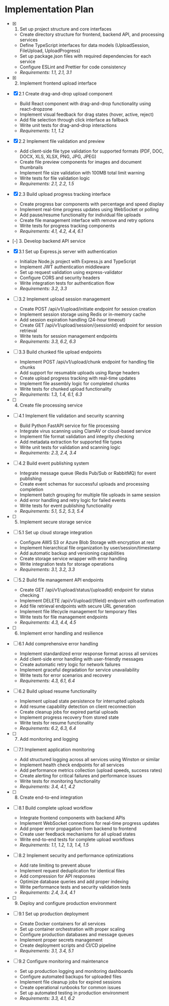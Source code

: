 # Implementation Plan

- [x] 1. Set up project structure and core interfaces
  - Create directory structure for frontend, backend API, and processing services
  - Define TypeScript interfaces for data models (UploadSession, FileUpload, UploadProgress)
  - Set up package.json files with required dependencies for each service
  - Configure ESLint and Prettier for code consistency
  - _Requirements: 1.1, 2.1, 3.1_

- [x] 2. Implement frontend upload interface
- [x] 2.1 Create drag-and-drop upload component
  - Build React component with drag-and-drop functionality using react-dropzone
  - Implement visual feedback for drag states (hover, active, reject)
  - Add file selection through click interface as fallback
  - Write unit tests for drag-and-drop interactions
  - _Requirements: 1.1, 1.2_

- [x] 2.2 Implement file validation and preview
  - Add client-side file type validation for supported formats (PDF, DOC, DOCX, XLS, XLSX, PNG, JPG, JPEG)
  - Create file preview components for images and document thumbnails
  - Implement file size validation with 100MB total limit warning
  - Write tests for file validation logic
  - _Requirements: 2.1, 2.2, 1.5_

- [x] 2.3 Build upload progress tracking interface
  - Create progress bar components with percentage and speed display
  - Implement real-time progress updates using WebSocket or polling
  - Add pause/resume functionality for individual file uploads
  - Create file management interface with remove and retry options
  - Write tests for progress tracking components
  - _Requirements: 4.1, 4.2, 4.4, 6.1_

- [-] 3. Develop backend API service
- [x] 3.1 Set up Express.js server with authentication
  - Initialize Node.js project with Express.js and TypeScript
  - Implement JWT authentication middleware
  - Set up request validation using express-validator
  - Configure CORS and security headers
  - Write integration tests for authentication flow
  - _Requirements: 3.2, 3.3_

- [ ] 3.2 Implement upload session management
  - Create POST /api/v1/upload/initiate endpoint for session creation
  - Implement session storage using Redis or in-memory cache
  - Add session expiration handling (24-hour timeout)
  - Create GET /api/v1/upload/session/{sessionId} endpoint for session retrieval
  - Write tests for session management endpoints
  - _Requirements: 3.3, 6.2, 6.3_

- [ ] 3.3 Build chunked file upload endpoints
  - Implement POST /api/v1/upload/chunk endpoint for handling file chunks
  - Add support for resumable uploads using Range headers
  - Create upload progress tracking with real-time updates
  - Implement file assembly logic for completed chunks
  - Write tests for chunked upload functionality
  - _Requirements: 1.3, 1.4, 6.1, 6.3_

- [ ] 4. Create file processing service
- [ ] 4.1 Implement file validation and security scanning
  - Build Python FastAPI service for file processing
  - Integrate virus scanning using ClamAV or cloud-based service
  - Implement file format validation and integrity checking
  - Add metadata extraction for supported file types
  - Write unit tests for validation and scanning logic
  - _Requirements: 2.3, 2.4, 3.4_

- [ ] 4.2 Build event publishing system
  - Integrate message queue (Redis Pub/Sub or RabbitMQ) for event publishing
  - Create event schemas for successful uploads and processing completion
  - Implement batch grouping for multiple file uploads in same session
  - Add error handling and retry logic for failed events
  - Write tests for event publishing functionality
  - _Requirements: 5.1, 5.2, 5.3, 5.4_

- [ ] 5. Implement secure storage service
- [ ] 5.1 Set up cloud storage integration
  - Configure AWS S3 or Azure Blob Storage with encryption at rest
  - Implement hierarchical file organization by user/session/timestamp
  - Add automatic backup and versioning capabilities
  - Create storage service wrapper with error handling
  - Write integration tests for storage operations
  - _Requirements: 3.1, 3.2, 3.3_

- [ ] 5.2 Build file management API endpoints
  - Create GET /api/v1/upload/status/{uploadId} endpoint for status checking
  - Implement DELETE /api/v1/upload/{fileId} endpoint with confirmation
  - Add file retrieval endpoints with secure URL generation
  - Implement file lifecycle management for temporary files
  - Write tests for file management endpoints
  - _Requirements: 4.3, 4.4, 4.5_

- [ ] 6. Implement error handling and resilience
- [ ] 6.1 Add comprehensive error handling
  - Implement standardized error response format across all services
  - Add client-side error handling with user-friendly messages
  - Create automatic retry logic for network failures
  - Implement graceful degradation for service unavailability
  - Write tests for error scenarios and recovery
  - _Requirements: 4.3, 6.1, 6.4_

- [ ] 6.2 Build upload resume functionality
  - Implement upload state persistence for interrupted uploads
  - Add resume capability detection on client reconnection
  - Create cleanup jobs for expired partial uploads
  - Implement progress recovery from stored state
  - Write tests for resume functionality
  - _Requirements: 6.2, 6.3, 6.4_

- [ ] 7. Add monitoring and logging
- [ ] 7.1 Implement application monitoring
  - Add structured logging across all services using Winston or similar
  - Implement health check endpoints for all services
  - Add performance metrics collection (upload speeds, success rates)
  - Create alerting for critical failures and performance issues
  - Write tests for monitoring functionality
  - _Requirements: 3.4, 4.1, 4.2_

- [ ] 8. Create end-to-end integration
- [ ] 8.1 Build complete upload workflow
  - Integrate frontend components with backend APIs
  - Implement WebSocket connections for real-time progress updates
  - Add proper error propagation from backend to frontend
  - Create user feedback mechanisms for all upload states
  - Write end-to-end tests for complete upload workflows
  - _Requirements: 1.1, 1.2, 1.3, 1.4, 1.5_

- [ ] 8.2 Implement security and performance optimizations
  - Add rate limiting to prevent abuse
  - Implement request deduplication for identical files
  - Add compression for API responses
  - Optimize database queries and add proper indexing
  - Write performance tests and security validation tests
  - _Requirements: 2.4, 3.4, 4.1_

- [ ] 9. Deploy and configure production environment
- [ ] 9.1 Set up production deployment
  - Create Docker containers for all services
  - Set up container orchestration with proper scaling
  - Configure production databases and message queues
  - Implement proper secrets management
  - Create deployment scripts and CI/CD pipeline
  - _Requirements: 3.1, 3.4, 5.1_

- [ ] 9.2 Configure monitoring and maintenance
  - Set up production logging and monitoring dashboards
  - Configure automated backups for uploaded files
  - Implement file cleanup jobs for expired sessions
  - Create operational runbooks for common issues
  - Set up automated testing in production environment
  - _Requirements: 3.3, 4.1, 6.2_